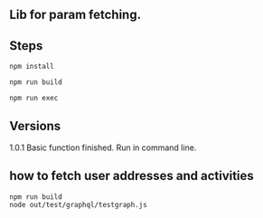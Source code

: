 ## Lib for param fetching.


## Steps

```
npm install

npm run build

npm run exec

```

## Versions

1.0.1 Basic function finished. Run in command line.

## how to fetch user addresses and activities

```
npm run build
node out/test/graphql/testgraph.js

```